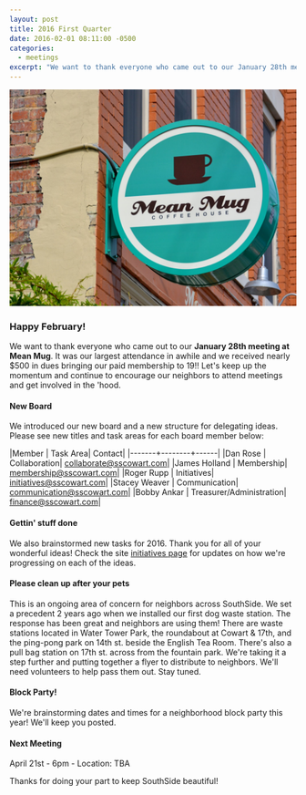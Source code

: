 ```yaml
---
layout: post
title: 2016 First Quarter
date: 2016-02-01 08:11:00 -0500
categories:
  - meetings
excerpt: "We want to thank everyone who came out to our January 28th meeting at Mean Mug.  It was our largest attendance in a while. We introduced our new board and a new structure for delegating ideas."
---
```


![Mean Mug](/assets/img/blog/2016-02_mean_mug.jpg)

### Happy February!

We want to thank everyone who came out to our **January 28th meeting at Mean Mug**.  It was our largest attendance in awhile and we received nearly $500 in dues bringing our paid membership to 19!! Let's keep up the momentum and continue to encourage our neighbors to attend meetings and get involved in the 'hood.

#### New Board

We introduced our new board and a new structure for delegating ideas.  Please see new titles and task areas for each board member below:

|Member | Task Area| Contact|
|-------+--------+------|
|Dan Rose | Collaboration| collaborate@sscowart.com|
|James Holland | Membership| membership@sscowart.com|
|Roger Rupp | Initiatives| initiatives@sscowart.com|
|Stacey Weaver | Communication| communication@sscowart.com|
|Bobby Ankar | Treasurer/Administration| finance@sscowart.com|


#### Gettin' stuff done

We also brainstormed new tasks for 2016.  Thank you for all of your wonderful ideas!  Check the site [initiatives page](/initiatives/) for updates on how we're progressing on each of the ideas.

#### Please clean up after your pets

This is an ongoing area of concern for neighbors across SouthSide.  We set a precedent 2 years ago when we installed our first dog waste station.  The response has been great and neighbors are using them!  There are waste stations located in Water Tower Park, the roundabout at Cowart & 17th, and the ping-pong park on 14th st. beside the English Tea Room.  There's also a pull bag station on 17th st. across from the fountain park.  We're taking it a step further and putting together a flyer to distribute to neighbors.  We'll need volunteers to help pass them out.  Stay tuned.

#### Block Party!

We're brainstorming dates and times for a neighborhood block party this year!  We'll keep you posted.

#### Next Meeting
 
April 21st - 6pm - Location: TBA

Thanks for doing your part to keep SouthSide beautiful!